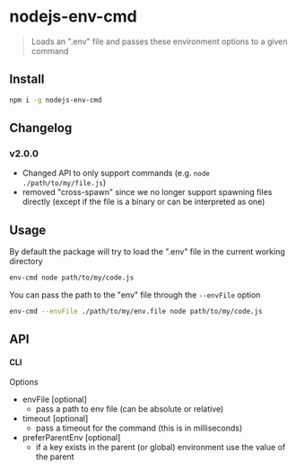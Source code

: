 # nodejs-env-cmd
> Loads an ".env" file and passes these environment options to a given command

## Install
```bash
npm i -g nodejs-env-cmd
```

## Changelog
### v2.0.0
* Changed API to only support commands (e.g. `node ./path/to/my/file.js`)
* removed "cross-spawn" since we no longer support spawning files directly (except if the file is a binary or can be interpreted as one)

## Usage
By default the package will try to load the ".env" file in the current working directory
```bash
env-cmd node path/to/my/code.js
```
You can pass the path to the "env" file through the `--envFile` option
```bash
env-cmd --envFile ./path/to/my/env.file node path/to/my/code.js
```

## API
#### CLI
Options
* envFile [optional]
    * pass a path to env file (can be absolute or relative)
* timeout [optional]
    * pass a timeout for the command (this is in milliseconds)
* preferParentEnv [optional]
    * if a key exists in the parent (or global) environment use the value of the parent
